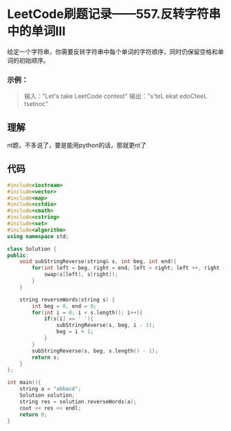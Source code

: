# LeetCode刷题记录——557.反转字符串中的单词III

给定一个字符串，你需要反转字符串中每个单词的字符顺序，同时仍保留空格和单词的初始顺序。

### 示例：

> 输入："Let's take LeetCode contest"
> 输出："s'teL ekat edoCteeL tsetnoc"
 

## 理解

nt题，不多说了，要是能用python的话，那就更nt了

## 代码

```C++
#include<iostream>
#include<vector>
#include<map>
#include<cstdio>
#include<cmath>
#include<cstring>
#include<set>
#include<algorithm>
using namespace std;

class Solution {
public:
    void subStringReverse(string& s, int beg, int end){
        for(int left = beg, right = end; left < right; left ++, right --){
            swap(s[left], s[right]);
        }
    }

    string reverseWords(string s) {
        int beg = 0, end = 0;
        for(int i = 0; i < s.length(); i++){
            if(s[i] == ' '){
                subStringReverse(s, beg, i - 1);
                beg = i + 1;
            }
        }
        subStringReverse(s, beg, s.length() - 1);
        return s;
    }
};

int main(){
    string a = "abbacd";
    Solution solution;
    string res = solution.reverseWords(a);
    cout << res << endl;
    return 0;
}
```